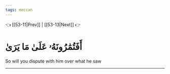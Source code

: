 ```yaml
---
tags: meccan
---
```


👈 [[53-11|Prev]] | [[53-13|Next]] 👉

# أَفَتُمَٰرُونَهُۥ عَلَىٰ مَا يَرَىٰ

So will you dispute with him over what he saw

---

